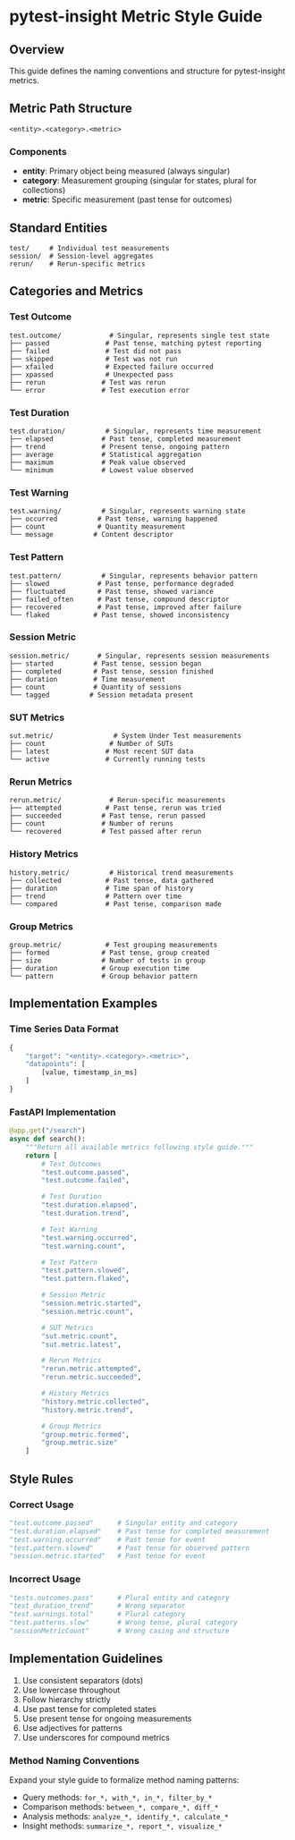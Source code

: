 # pytest-insight Metric Style Guide

## Overview
This guide defines the naming conventions and structure for pytest-insight metrics.

## Metric Path Structure
```
<entity>.<category>.<metric>
```

### Components
- **entity**: Primary object being measured (always singular)
- **category**: Measurement grouping (singular for states, plural for collections)
- **metric**: Specific measurement (past tense for outcomes)

## Standard Entities
```
test/     # Individual test measurements
session/  # Session-level aggregates
rerun/    # Rerun-specific metrics
```

## Categories and Metrics

### Test Outcome
```
test.outcome/            # Singular, represents single test state
├── passed              # Past tense, matching pytest reporting
├── failed              # Test did not pass
├── skipped             # Test was not run
├── xfailed             # Expected failure occurred
├── xpassed             # Unexpected pass
├── rerun              # Test was rerun
└── error              # Test execution error
```

### Test Duration
```
test.duration/          # Singular, represents time measurement
├── elapsed            # Past tense, completed measurement
├── trend              # Present tense, ongoing pattern
├── average            # Statistical aggregation
├── maximum            # Peak value observed
└── minimum            # Lowest value observed
```

### Test Warning
```
test.warning/          # Singular, represents warning state
├── occurred          # Past tense, warning happened
├── count             # Quantity measurement
└── message          # Content descriptor
```

### Test Pattern
```
test.pattern/          # Singular, represents behavior pattern
├── slowed            # Past tense, performance degraded
├── fluctuated        # Past tense, showed variance
├── failed_often      # Past tense, compound descriptor
├── recovered         # Past tense, improved after failure
└── flaked           # Past tense, showed inconsistency
```

### Session Metric
```
session.metric/       # Singular, represents session measurements
├── started          # Past tense, session began
├── completed        # Past tense, session finished
├── duration         # Time measurement
├── count            # Quantity of sessions
└── tagged          # Session metadata present
```

### SUT Metrics
```
sut.metric/               # System Under Test measurements
├── count                # Number of SUTs
├── latest              # Most recent SUT data
└── active              # Currently running tests
```

### Rerun Metrics
```
rerun.metric/            # Rerun-specific measurements
├── attempted           # Past tense, rerun was tried
├── succeeded          # Past tense, rerun passed
├── count              # Number of reruns
└── recovered          # Test passed after rerun
```

### History Metrics
```
history.metric/          # Historical trend measurements
├── collected           # Past tense, data gathered
├── duration            # Time span of history
├── trend               # Pattern over time
└── compared            # Past tense, comparison made
```

### Group Metrics
```
group.metric/           # Test grouping measurements
├── formed             # Past tense, group created
├── size               # Number of tests in group
├── duration           # Group execution time
└── pattern            # Group behavior pattern
```

## Implementation Examples

### Time Series Data Format
```python
{
    "target": "<entity>.<category>.<metric>",
    "datapoints": [
        [value, timestamp_in_ms]
    ]
}
```

### FastAPI Implementation
```python
@app.get("/search")
async def search():
    """Return all available metrics following style guide."""
    return [
        # Test Outcomes
        "test.outcome.passed",
        "test.outcome.failed",

        # Test Duration
        "test.duration.elapsed",
        "test.duration.trend",

        # Test Warning
        "test.warning.occurred",
        "test.warning.count",

        # Test Pattern
        "test.pattern.slowed",
        "test.pattern.flaked",

        # Session Metric
        "session.metric.started",
        "session.metric.count",

        # SUT Metrics
        "sut.metric.count",
        "sut.metric.latest",

        # Rerun Metrics
        "rerun.metric.attempted",
        "rerun.metric.succeeded",

        # History Metrics
        "history.metric.collected",
        "history.metric.trend",

        # Group Metrics
        "group.metric.formed",
        "group.metric.size"
    ]
```

## Style Rules

### Correct Usage
```python
"test.outcome.passed"      # Singular entity and category
"test.duration.elapsed"    # Past tense for completed measurement
"test.warning.occurred"    # Past tense for event
"test.pattern.slowed"      # Past tense for observed pattern
"session.metric.started"   # Past tense for event
```

### Incorrect Usage
```python
"tests.outcomes.pass"      # Plural entity and category
"test_duration_trend"      # Wrong separator
"test.warnings.total"      # Plural category
"test.patterns.slow"       # Wrong tense, plural category
"sessionMetricCount"       # Wrong casing and structure
```

## Implementation Guidelines
1. Use consistent separators (dots)
2. Use lowercase throughout
3. Follow hierarchy strictly
4. Use past tense for completed states
5. Use present tense for ongoing measurements
6. Use adjectives for patterns
7. Use underscores for compound metrics

### Method Naming Conventions
Expand your style guide to formalize method naming patterns:

- Query methods: `for_*, with_*, in_*, filter_by_*`
- Comparison methods: `between_*, compare_*, diff_*`
- Analysis methods: `analyze_*, identify_*, calculate_*`
- Insight methods: `summarize_*, report_*, visualize_*`
